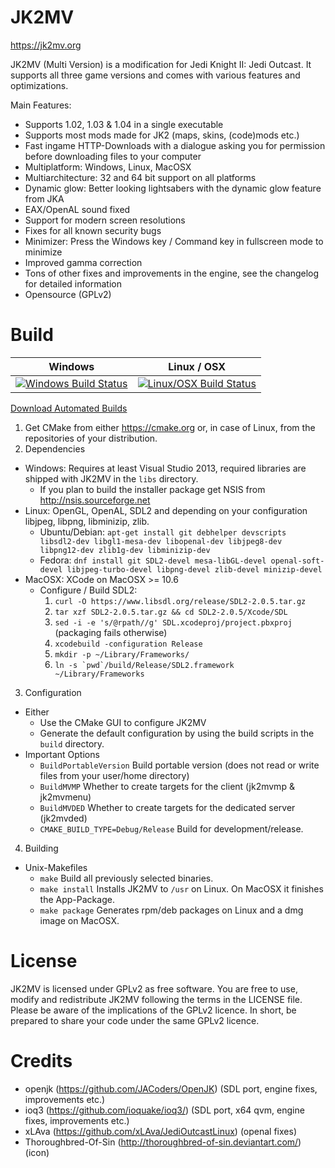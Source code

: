 # JK2MV
https://jk2mv.org

JK2MV (Multi Version) is a modification for Jedi Knight II: Jedi Outcast. It supports all three game versions and comes with various features and optimizations.

Main Features:
- Supports 1.02, 1.03 & 1.04 in a single executable
- Supports most mods made for JK2 (maps, skins, (code)mods etc.)
- Fast ingame HTTP-Downloads with a dialogue asking you for permission before downloading files to your computer
- Multiplatform: Windows, Linux, MacOSX
- Multiarchitecture: 32 and 64 bit support on all platforms
- Dynamic glow: Better looking lightsabers with the dynamic glow feature from JKA
- EAX/OpenAL sound fixed
- Support for modern screen resolutions
- Fixes for all known security bugs
- Minimizer: Press the Windows key / Command key in fullscreen mode to minimize
- Improved gamma correction
- Tons of other fixes and improvements in the engine, see the changelog for detailed information
- Opensource (GPLv2)

# Build
| Windows | Linux / OSX |
|---------|-------------|
| [![Windows Build Status](https://ci.appveyor.com/api/projects/status/bwkb8nfl5w6s53u4?svg=true)](https://ci.appveyor.com/project/ouned/jk2mv/history) | [![Linux/OSX Build Status](https://api.travis-ci.org/mvdevs/jk2mv.svg)](https://travis-ci.org/mvdevs/jk2mv/builds)
[Download Automated Builds](https://jk2mv.org/builds)

1. Get CMake from either https://cmake.org or, in case of Linux, from the repositories of your distribution.
2. Dependencies
  * Windows: Requires at least Visual Studio 2013, required libraries are shipped with JK2MV in the `libs` directory.
    * If you plan to build the installer package get NSIS from http://nsis.sourceforge.net
  * Linux: OpenGL, OpenAL, SDL2 and depending on your configuration libjpeg, libpng, libminizip, zlib.
    * Ubuntu/Debian: `apt-get install git debhelper devscripts libsdl2-dev libgl1-mesa-dev libopenal-dev libjpeg8-dev libpng12-dev zlib1g-dev libminizip-dev`
	* Fedora: `dnf install git SDL2-devel mesa-libGL-devel openal-soft-devel libjpeg-turbo-devel libpng-devel zlib-devel minizip-devel`
  * MacOSX: XCode on MacOSX >= 10.6
    * Configure / Build SDL2:
      1. `curl -O https://www.libsdl.org/release/SDL2-2.0.5.tar.gz`
      2. `tar xzf SDL2-2.0.5.tar.gz && cd SDL2-2.0.5/Xcode/SDL`
      4. `sed -i -e 's/@rpath//g' SDL.xcodeproj/project.pbxproj` (packaging fails otherwise)
      5. `xcodebuild -configuration Release`
      6. `mkdir -p ~/Library/Frameworks/`
      7. ``ln -s `pwd`/build/Release/SDL2.framework ~/Library/Frameworks``
3. Configuration
  * Either
    * Use the CMake GUI to configure JK2MV
    * Generate the default configuration by using the build scripts in the `build` directory.
  * Important Options
    * `BuildPortableVersion` Build portable version (does not read or write files from your user/home directory)
    * `BuildMVMP` Whether to create targets for the client (jk2mvmp & jk2mvmenu)
    * `BuildMVDED` Whether to create targets for the dedicated server (jk2mvded)
    * `CMAKE_BUILD_TYPE=Debug/Release` Build for development/release.
4. Building
  * Unix-Makefiles
    * `make` Build all previously selected binaries.
    * `make install` Installs JK2MV to `/usr` on Linux. On MacOSX it finishes the App-Package.
    * `make package` Generates rpm/deb packages on Linux and a dmg image on MacOSX.

# License
JK2MV is licensed under GPLv2 as free software. You are free to use, modify and redistribute JK2MV following the terms in the LICENSE file. Please be aware of the implications of the GPLv2 licence. In short, be prepared to share your code under the same GPLv2 licence.

# Credits
- openjk (https://github.com/JACoders/OpenJK) (SDL port, engine fixes, improvements etc.)
- ioq3 (https://github.com/ioquake/ioq3/) (SDL port, x64 qvm, engine fixes, improvements etc.)
- xLAva (https://github.com/xLAva/JediOutcastLinux) (openal fixes)
- Thoroughbred-Of-Sin (http://thoroughbred-of-sin.deviantart.com/) (icon)
